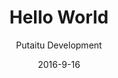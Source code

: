 ---
title: 'Hello World'
description: 'Creating your first project'
sections:
    -
        template: banner
        text: "# Hello world\n\nCreating your first project"
        image: 50d05eee9088c589bfd5a5a3a3043c0ebcc4972b
        theme: dark
    -
        template: richTextSection
        text: "## Creating a project\n\nFirst, we need to set up a project for us to work in.\n\n*   Make sure HashBrown is running, and that you're on the dashboard page at [http://localhost](http://localhost). If you don't know what that means, check out the [getting started](/getting-started/) page.\n*   Click the \"+\" button under the \"Projects\" heading\n\n![f96c9382f5b21ce9dc5fd1696eb7bfd41116054e](/media/f96c9382f5b21ce9dc5fd1696eb7bfd41116054e/guide-dashboard-create-project.jpg)\n\n*   Name it something astoundingly clever, like \"awesomeproject.com\"\n*   Click the \"CMS\" button in the \"live\" environment\n\n![9b808f49c681c1092a31703a6004c993cf036635](/media/9b808f49c681c1092a31703a6004c993cf036635/guide-dashboard-start-cms.jpg)"
    -
        template: richTextSection
        text: "## Setting up a connection\n\nIn order to publish [Content](/docs/content/) and use [Templates](/docs/templates/) and [Media](/docs/media/), we need to set up a [Connection](/docs/connections).\n\n### Create it\n\n*   Click on the \"Connections\" tab\n*   Right click in the pane and select \"New connection\"\n\n![649a3c1fb3b6ffd338ad5f9db9b2b4b6367966e5](/media/649a3c1fb3b6ffd338ad5f9db9b2b4b6367966e5/guide-cms-create-connection.jpg)\n\n*   Name your connection something cool, we suggest \"Awesome Connection\"\n*   Click the \"Save\" button in the bottom right\n\n### Configure it\n\nThere are a couple of options for connection types, but let's start with a [GitHub Pages](https://pages.github.com/) connection. If you're unfamiliar with GitHub Pages, it's an online service based on [Jekyll](http://jekyllrb.com/) that generates static sites rather than serving them actively. It's a huge money saver on hosting, because it's, well, free. Moving on:\n\n*   Download the [HashBrown GitHub Pages Boilerplate](https://github.com/Putaitu/hashbrown-boilerplate-github-pages/archive/latest.zip) and extract it somewhere.\n*   Go to it in your terminal and start the Jekyll server:\n\n    cd ./hashbrown-github-pages-boilerplate\n    jekyll serve\n\n*   Back in the connection settings, pick the \"GitHub Pages\" connection type from the dropdown\n*   Turn the \"Local\" switch on\n*   Type in the local path to the project (remember to end it with a \"/\")\n\n![6d6fdbaea2d875a1528943722c2774ac0bebf94d](/media/6d6fdbaea2d875a1528943722c2774ac0bebf94d/guide-cms-configure-connection.jpg)\n\n*   Click \"Save\"\n\n### Set up providers\n\nIn order for us to use [Templates](/docs/templates/) and [Media](/docs/media/), select your newly created connection from the dropdowns in the top of the connections list.\n\n![21e8c39e707caa3731f54e9c77ec8c26e54ad75b](/media/21e8c39e707caa3731f54e9c77ec8c26e54ad75b/guide-cms-set-providers.jpg)"
    -
        template: richTextSection
        text: "<h2 id=\"setting-up-a-schema\">Setting up a schema</h2>\n\n<p>Now we are going to configure how our <a href=\"/docs/content/\">Content</a> behaves. This is done through a <a href=\"/docs/schemas/\">Schema</a>.</p>\n\n<h3 id=\"create-it\">Create it</h3>\n\n<ul>\n\t<li>Go to the &quot;Schemas&quot; tab</li>\n\t<li>Expand the &quot;Content base&quot; schema</li>\n\t<li>Right click the &quot;Page&quot; schema and click &quot;New child schema&quot;</li>\n</ul>\n\n<h3 id=\"configure-main-properties\">Configure main properties</h3>\n\n<ul>\n\t<li>Pick a fancy name for your schema, like &quot;Awesome Page&quot;</li>\n\t<li>Pick a fancy icon to go with it</li>\n\t<li>Set the default tab to &quot;Content&quot;, which is where our custom properties will be. You can create more tabs later.</li>\n</ul>\n\n<p><img alt=\"0f249dbefa4425a5ed22beb77369d30cb507eaf2\" src=\"/media/0f249dbefa4425a5ed22beb77369d30cb507eaf2/guide-cms-set-default-tab.jpg\" /></p>\n\n<h3 id=\"configure-field-properties\">Configure field properties</h3>\n\n<ul>\n\t<li>\n\t<p>Type this into the &quot;field properties&quot; section:</p>\n\n\t<pre>\n<code>{\n  &quot;template&quot;: {\n    &quot;label&quot;: &quot;Template&quot;,\n    &quot;schemaId&quot;: &quot;templateReference&quot;,\n    &quot;config&quot;: {\n        &quot;allowedTemplates&quot;: [&quot;awesomePage&quot;]\n    }\n  },\n  &quot;text&quot;: {\n    &quot;label&quot;: &quot;Text&quot;,\n    &quot;schemaId&quot;: &quot;string&quot;,\n    &quot;tabId&quot;: &quot;content&quot;\n  }\n}</code></pre>\n\t</li>\n</ul>\n\n<h3 id=\"quick-explanation\">Quick explanation</h3>\n\n<ul>\n\t<li>The &quot;template&quot; and &quot;text&quot; keys are used to access the respective field values later on.</li>\n\t<li>The &quot;label&quot; is the key name the author sees in the CMS.</li>\n\t<li>The &quot;schemaId&quot; is the <a href=\"/docs/schemas/#field-schemas\">Field Schema</a></li>\n\t<li>The &quot;tabId&quot; is the tab under which the field will appear</li>\n\t<li>The &quot;config&quot; is a configuration value applicable to some field schemas, in this case limiting the applicable page templates to the &quot;awesomePage&quot; template</li>\n</ul>\n"
    -
        template: richTextSection
        text: "## Creating the content\n\nNow that we have set up the schema, we can create some [Content](/docs/content/) based on it.\n\n*   Go to the \"Content\" tab\n*   Right click in the pane and select \"OK\"\n*   Pick your schema and click \"Create\"\n*   Right click the newly created content in the list and click \"Settings\"\n\n![83402adaed0cc36fa11cb2bfa0f2d9965b877bf2](/media/83402adaed0cc36fa11cb2bfa0f2d9965b877bf2/guide-cms-open-content-settings.jpg)\n\n*   Switch on the connection you created under \"Publising\" and clik \"OK\"\n\n![32ef235ae421903411868f0ce5765cf7fa3fb8ba](/media/32ef235ae421903411868f0ce5765cf7fa3fb8ba/guide-cms-enable-connection.jpg)\n\n*   Type in \"Hello World\" in the \"Title\" field\n*   Type in \"Wear all the hats!\" (or your own catchphrase) in the \"Text\" field\n*   Make sure the \"URL\" field reads \"/hello-world/\"\n*   Click \"Save & publish\"\n*   Visit [http://localhost:4000/hello-world/](http://localhost:4000/hello-world/) in your browser"
    -
        template: buttons
        text: "## Done and dusted!\n\nNot too bad, was it?  \nCheck out the other guides to learn more."
        buttons:
            -
                text: Guides
                href: /guides/
                target: _self
meta:
    id: ee68628a08fe5010a35d861b7f9bd1c23de82adc
    parentId: bf70856caed6633b734d5b0e7b61a651305571f1
    language: en
date: '2016-9-16'
author: 'Putaitu Development'
permalink: /guides/hello-world/
layout: sectionPage
---